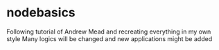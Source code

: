 # nodebasics
Following tutorial of Andrew Mead and recreating everything in my own style
Many logics will be changed and new applications might be added